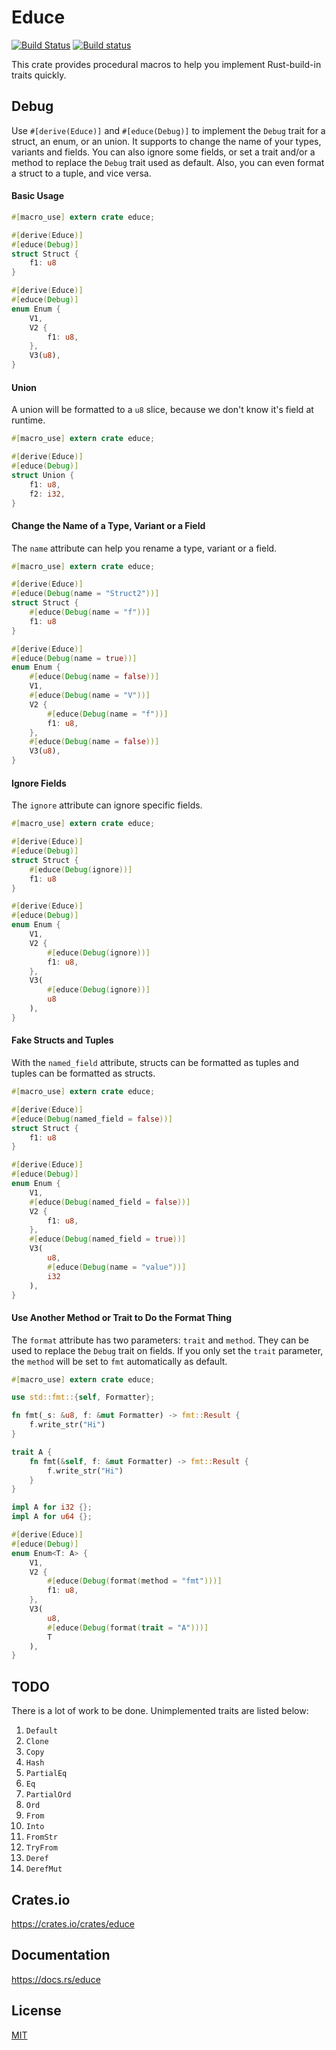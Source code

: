 Educe
====================

[![Build Status](https://travis-ci.org/magiclen/educe.svg?branch=master)](https://travis-ci.org/magiclen/educe)
[![Build status](https://ci.appveyor.com/api/projects/status/nkxmmk08xegs28pr/branch/master?svg=true)](https://ci.appveyor.com/project/magiclen/educe/branch/master)

This crate provides procedural macros to help you implement Rust-build-in traits quickly.

## Debug

Use `#[derive(Educe)]` and `#[educe(Debug)]` to implement the `Debug` trait for a struct, an enum, or an union. It supports to change the name of your types, variants and fields. You can also ignore some fields, or set a trait and/or a method to replace the `Debug` trait used as default. Also, you can even format a struct to a tuple, and vice versa.

#### Basic Usage

```rust
#[macro_use] extern crate educe;

#[derive(Educe)]
#[educe(Debug)]
struct Struct {
    f1: u8
}

#[derive(Educe)]
#[educe(Debug)]
enum Enum {
    V1,
    V2 {
        f1: u8,
    },
    V3(u8),
}
```

#### Union

A union will be formatted to a `u8` slice, because we don't know it's field at runtime.

```rust
#[macro_use] extern crate educe;

#[derive(Educe)]
#[educe(Debug)]
struct Union {
    f1: u8,
    f2: i32,
}
```

#### Change the Name of a Type, Variant or a Field

The `name` attribute can help you rename a type, variant or a field.

```rust
#[macro_use] extern crate educe;

#[derive(Educe)]
#[educe(Debug(name = "Struct2"))]
struct Struct {
    #[educe(Debug(name = "f"))]
    f1: u8
}

#[derive(Educe)]
#[educe(Debug(name = true))]
enum Enum {
    #[educe(Debug(name = false))]
    V1,
    #[educe(Debug(name = "V"))]
    V2 {
        #[educe(Debug(name = "f"))]
        f1: u8,
    },
    #[educe(Debug(name = false))]
    V3(u8),
}
```

#### Ignore Fields

The `ignore` attribute can ignore specific fields.

```rust
#[macro_use] extern crate educe;

#[derive(Educe)]
#[educe(Debug)]
struct Struct {
    #[educe(Debug(ignore))]
    f1: u8
}

#[derive(Educe)]
#[educe(Debug)]
enum Enum {
    V1,
    V2 {
        #[educe(Debug(ignore))]
        f1: u8,
    },
    V3(
        #[educe(Debug(ignore))]
        u8
    ),
}
```

#### Fake Structs and Tuples

With the `named_field` attribute, structs can be formatted as tuples and tuples can be formatted as structs.

```rust
#[macro_use] extern crate educe;

#[derive(Educe)]
#[educe(Debug(named_field = false))]
struct Struct {
    f1: u8
}

#[derive(Educe)]
#[educe(Debug)]
enum Enum {
    V1,
    #[educe(Debug(named_field = false))]
    V2 {
        f1: u8,
    },
    #[educe(Debug(named_field = true))]
    V3(
        u8,
        #[educe(Debug(name = "value"))]
        i32
    ),
}
```

#### Use Another Method or Trait to Do the Format Thing

The `format` attribute has two parameters: `trait` and `method`. They can be used to replace the `Debug` trait on fields. If you only set the `trait` parameter, the `method` will be set to `fmt` automatically as default.

```rust
#[macro_use] extern crate educe;

use std::fmt::{self, Formatter};

fn fmt(_s: &u8, f: &mut Formatter) -> fmt::Result {
    f.write_str("Hi")
}

trait A {
    fn fmt(&self, f: &mut Formatter) -> fmt::Result {
        f.write_str("Hi")
    }
}

impl A for i32 {};
impl A for u64 {};

#[derive(Educe)]
#[educe(Debug)]
enum Enum<T: A> {
    V1,
    V2 {
        #[educe(Debug(format(method = "fmt")))]
        f1: u8,
    },
    V3(
        u8,
        #[educe(Debug(format(trait = "A")))]
        T
    ),
}
```

## TODO

There is a lot of work to be done. Unimplemented traits are listed below:

1. `Default`
1. `Clone`
1. `Copy`
1. `Hash`
1. `PartialEq`
1. `Eq`
1. `PartialOrd`
1. `Ord`
1. `From`
1. `Into`
1. `FromStr`
1. `TryFrom`
1. `Deref`
1. `DerefMut`

## Crates.io

https://crates.io/crates/educe

## Documentation

https://docs.rs/educe

## License

[MIT](LICENSE)
